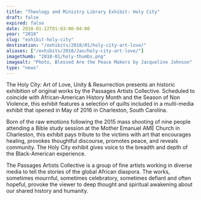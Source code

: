 ```yaml
---
title: "Theology and Ministry Library Exhibit: Holy City"
draft: false
expired: false
date: 2018-01-22T01:03:00-04:00
year: "2018"
slug: "exhibit-holy-city"
destination: "/exhibits/2018/01/holy-city-art-love/"
aliases: ["/exhibits/2018/Jan/holy-city-art-love/"]
imagethumb: "2018-01/holy-thumbs.png"
imagealt: "Photo, Blessed Are the Peace Makers by Jacqueline Johnson"
type: "news"
---
```


The Holy City: Art of Love, Unity & Resurrection presents an historic exhibition of original works by the Passages Artists Collective. Scheduled to coincide with African-American History Month and the Season of Non Violence, this exhibit features a selection of quilts included in a multi-media exhibit that opened in May of 2016 in Charleston, South Carolina.

Born of the raw emotions following the 2015 mass shooting of nine people attending a Bible study session at the Mother Emanuel AME Church in Charleston, this exhibit pays tribute to the victims with art that encourages healing, provokes thoughtful discourse, promotes peace, and reveals community. The Holy City exhibit gives voice to the breadth and depth of the Black-American experience.

The Passages Artists Collective is a group of fine artists working in diverse media to tell the stories of the global African diaspora. The works, sometimes mournful, sometimes celebratory, sometimes defiant and often hopeful, provoke the viewer to deep thought and spiritual awakening about our shared history and humanity. 
